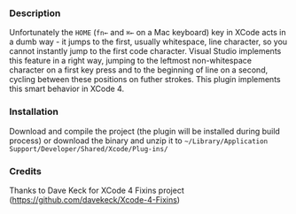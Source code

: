 ### Description

Unfortunately the `HOME` (`fn←` and `⌘←` on a Mac keyboard) key in XCode acts in a dumb way - it jumps to the first, usually whitespace, line character, so you cannot instantly jump to the first code character. Visual Studio implements this feature in a right way, jumping to the leftmost non-whitespace character on a first key press and to the beginning of line on a second, cycling between these positions on futher strokes. This plugin implements this smart behavior in XCode 4.

### Installation

Download and compile the project (the plugin will be installed during build process) or download the binary and unzip it to `~/Library/Application Support/Developer/Shared/Xcode/Plug-ins/`

### Credits

Thanks to Dave Keck for XCode 4 Fixins project (https://github.com/davekeck/Xcode-4-Fixins)
